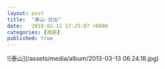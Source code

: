 ```yaml
---
layout: post
title:  "泰山·日出"
date:   2018-02-12 17:25:07 +0800
categories: [相册]
published: true
---
```


![泰山](/assets/media/album/2013-03-13 06.24.18.jpg)
